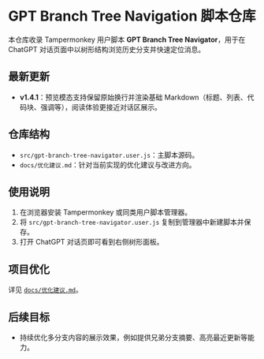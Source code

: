 # GPT Branch Tree Navigation 脚本仓库

本仓库收录 Tampermonkey 用户脚本 **GPT Branch Tree Navigator**，用于在 ChatGPT 对话页面中以树形结构浏览历史分支并快速定位消息。

## 最新更新
- **v1.4.1**：预览模态支持保留原始换行并渲染基础 Markdown（标题、列表、代码块、强调等），阅读体验更接近对话区展示。

## 仓库结构
- `src/gpt-branch-tree-navigator.user.js`：主脚本源码。
- `docs/优化建议.md`：针对当前实现的优化建议与改进方向。

## 使用说明
1. 在浏览器安装 Tampermonkey 或同类用户脚本管理器。
2. 将 `src/gpt-branch-tree-navigator.user.js` 复制到管理器中新建脚本并保存。
3. 打开 ChatGPT 对话页即可看到右侧树形面板。

## 项目优化
详见 [`docs/优化建议.md`](docs/优化建议.md)。

## 后续目标
- 持续优化多分支内容的展示效果，例如提供兄弟分支摘要、高亮最近更新等能力。
